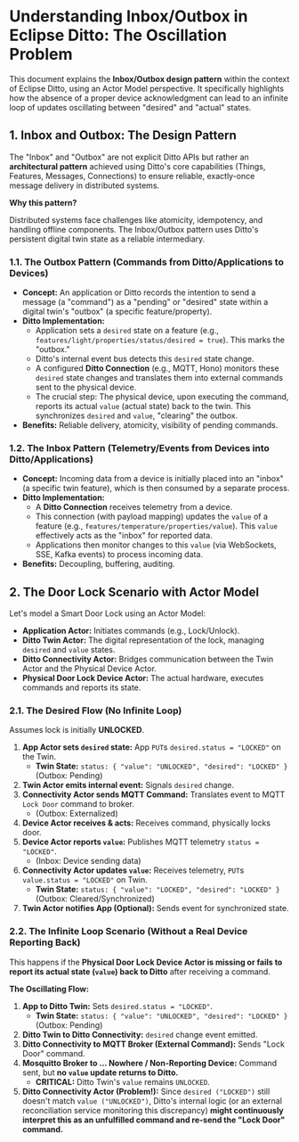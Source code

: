 # Understanding Inbox/Outbox in Eclipse Ditto: The Oscillation Problem

This document explains the **Inbox/Outbox design pattern** within the context of Eclipse Ditto, using an Actor Model perspective. It specifically highlights how the absence of a proper device acknowledgment can lead to an infinite loop of updates oscillating between "desired" and "actual" states.

## 1. Inbox and Outbox: The Design Pattern

The "Inbox" and "Outbox" are not explicit Ditto APIs but rather an **architectural pattern** achieved using Ditto's core capabilities (Things, Features, Messages, Connections) to ensure reliable, exactly-once message delivery in distributed systems.

**Why this pattern?**

Distributed systems face challenges like atomicity, idempotency, and handling offline components. The Inbox/Outbox pattern uses Ditto's persistent digital twin state as a reliable intermediary.

### 1.1. The Outbox Pattern (Commands from Ditto/Applications to Devices)

* **Concept:** An application or Ditto records the intention to send a message (a "command") as a "pending" or "desired" state within a digital twin's "outbox" (a specific feature/property).
* **Ditto Implementation:**
    * Application sets a `desired` state on a feature (e.g., `features/light/properties/status/desired = true`). This marks the "outbox."
    * Ditto's internal event bus detects this `desired` state change.
    * A configured **Ditto Connection** (e.g., MQTT, Hono) monitors these `desired` state changes and translates them into external commands sent to the physical device.
    * The crucial step: The physical device, upon executing the command, reports its actual `value` (actual state) back to the twin. This synchronizes `desired` and `value`, "clearing" the outbox.
* **Benefits:** Reliable delivery, atomicity, visibility of pending commands.

### 1.2. The Inbox Pattern (Telemetry/Events from Devices into Ditto/Applications)

* **Concept:** Incoming data from a device is initially placed into an "inbox" (a specific twin feature), which is then consumed by a separate process.
* **Ditto Implementation:**
    * A **Ditto Connection** receives telemetry from a device.
    * This connection (with payload mapping) updates the `value` of a feature (e.g., `features/temperature/properties/value`). This `value` effectively acts as the "inbox" for reported data.
    * Applications then monitor changes to this `value` (via WebSockets, SSE, Kafka events) to process incoming data.
* **Benefits:** Decoupling, buffering, auditing.

## 2. The Door Lock Scenario with Actor Model

Let's model a Smart Door Lock using an Actor Model:

* **Application Actor:** Initiates commands (e.g., Lock/Unlock).
* **Ditto Twin Actor:** The digital representation of the lock, managing `desired` and `value` states.
* **Ditto Connectivity Actor:** Bridges communication between the Twin Actor and the Physical Device Actor.
* **Physical Door Lock Device Actor:** The actual hardware, executes commands and reports its state.

### 2.1. The Desired Flow (No Infinite Loop)

Assumes lock is initially **UNLOCKED**.

1.  **App Actor sets `desired` state:** App `PUT`s `desired.status = "LOCKED"` on the Twin.
    * **Twin State:** `status: { "value": "UNLOCKED", "desired": "LOCKED" }` (Outbox: Pending)
2.  **Twin Actor emits internal event:** Signals `desired` change.
3.  **Connectivity Actor sends MQTT Command:** Translates event to MQTT `Lock Door` command to broker.
    * (Outbox: Externalized)
4.  **Device Actor receives & acts:** Receives command, physically locks door.
5.  **Device Actor reports `value`:** Publishes MQTT telemetry `status = "LOCKED"`.
    * (Inbox: Device sending data)
6.  **Connectivity Actor updates `value`:** Receives telemetry, `PUT`s `value.status = "LOCKED"` on Twin.
    * **Twin State:** `status: { "value": "LOCKED", "desired": "LOCKED" }` (Outbox: Cleared/Synchronized)
7.  **Twin Actor notifies App (Optional):** Sends event for synchronized state.

### 2.2. The Infinite Loop Scenario (Without a Real Device Reporting Back)

This happens if the **Physical Door Lock Device Actor is missing or fails to report its actual state (`value`) back to Ditto** after receiving a command.

**The Oscillating Flow:**

1.  **App to Ditto Twin:** Sets `desired.status = "LOCKED"`.
    * **Twin State:** `status: { "value": "UNLOCKED", "desired": "LOCKED" }` (Outbox: Pending)
2.  **Ditto Twin to Ditto Connectivity:** `desired` change event emitted.
3.  **Ditto Connectivity to MQTT Broker (External Command):** Sends "Lock Door" command.
4.  **Mosquitto Broker to ... Nowhere / Non-Reporting Device:** Command sent, but **no `value` update returns to Ditto.**
    * **CRITICAL:** Ditto Twin's `value` remains `UNLOCKED`.
5.  **Ditto Connectivity Actor (Problem!):** Since `desired ("LOCKED")` still doesn't match `value ("UNLOCKED")`, Ditto's internal logic (or an external reconciliation service monitoring this discrepancy) **might continuously interpret this as an unfulfilled command and re-send the "Lock Door" command.**
